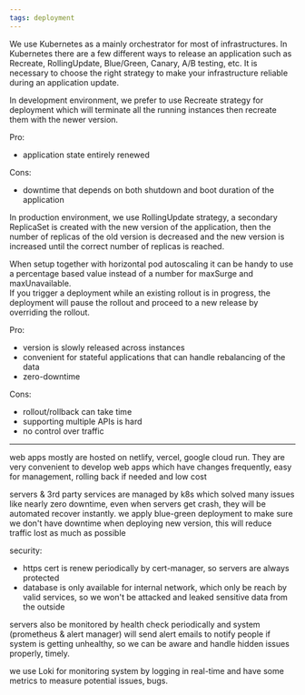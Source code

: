 ```yaml
---
tags: deployment
---
```


We use Kubernetes as a mainly orchestrator for most of infrastructures. In Kubernetes there are a few different ways to release an application such as Recreate, RollingUpdate, Blue/Green, Canary, A/B testing, etc. It is necessary to choose the right strategy to make your infrastructure reliable during an application update.  
  
In development environment, we prefer to use Recreate strategy for deployment which will terminate all the running instances then recreate them with the newer version.  
  
Pro:
-   application state entirely renewed

Cons:
-   downtime that depends on both shutdown and boot duration of the application

  
In production environment, we use RollingUpdate strategy, a secondary ReplicaSet is created with the new version of the application, then the number of replicas of the old version is decreased and the new version is increased until the correct number of replicas is reached.  
  
When setup together with horizontal pod autoscaling it can be handy to use a percentage based value instead of a number for maxSurge and maxUnavailable.  
If you trigger a deployment while an existing rollout is in progress, the deployment will pause the rollout and proceed to a new release by overriding the rollout.  
  
Pro:
-   version is slowly released across instances
-   convenient for stateful applications that can handle rebalancing of the data
-   zero-downtime

Cons:
-   rollout/rollback can take time
-   supporting multiple APIs is hard
-   no control over traffic

----

web apps mostly are hosted on netlify, vercel, google cloud run. They are very convenient to develop web apps which have changes frequently, easy for management, rolling back if needed and low cost  
  
servers & 3rd party services are managed by k8s which solved many issues like nearly zero downtime, even when servers get crash, they will be automated recover instantly. we apply blue-green deployment to make sure we don't have downtime when deploying new version, this will reduce traffic lost as much as possible  
  
security:  
- https cert is renew periodically by cert-manager, so servers are always protected  
- database is only available for internal network, which only be reach by valid services, so we won't be attacked and leaked sensitive data from the outside  
  
servers also be monitored by health check periodically and system (prometheus & alert manager) will send alert emails to notify people if system is getting unhealthy, so we can be aware and handle hidden issues properly, timely.  
  
we use Loki for monitoring system by logging in real-time and have some metrics to measure potential issues, bugs.
